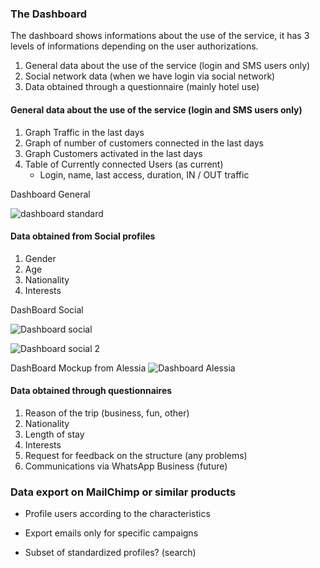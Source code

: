 ### The Dashboard

The dashboard shows informations about the use of the service, it has 3 levels of informations depending on the user authorizations.

1. General data about the use of the service (login and SMS users only)
2. Social network data (when we have login via social network)
3. Data obtained through a questionnaire (mainly hotel use)

#### General data about the use of the service (login and SMS users only)

1. Graph Traffic in the last days
2. Graph of number of customers connected in the last days
3. Graph Customers activated in the last days
4. Table of Currently connected Users (as current)
   * Login, name, last access, duration, IN / OUT traffic

Dashboard General 

![dashboard standard](https://nethservice.nethesis.it/nextcloud/index.php/apps/gallery/s/Lufi0BXZ7tyK3Fe/download)


#### Data obtained from Social profiles

1. Gender
2. Age
3. Nationality
4. Interests
 
DashBoard Social

![Dashboard social](https://nethservice.nethesis.it/nextcloud/index.php/apps/gallery/s/Y5oCqaAsBKmjpAK/download)

![Dashboard social 2](https://nethservice.nethesis.it/nextcloud/index.php/apps/gallery/s/Hgpmr9VT0taRZvY/download)

DashBoard Mockup from Alessia
![Dashboard Alessia](https://nethservice.nethesis.it/nextcloud/index.php/apps/gallery/s/CirSGbudipmIrWk/download)

#### Data obtained through questionnaires

1. Reason of the trip (business, fun, other)
2. Nationality
3. Length of stay
4. Interests
5. Request for feedback on the structure (any problems)
6. Communications via WhatsApp Business (future)


### Data export on MailChimp or similar products

* Profile users according to the characteristics
* Export emails only for specific campaigns

* Subset of standardized profiles? (search)


